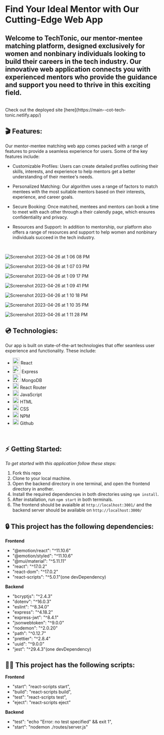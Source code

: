 <h1> Find Your Ideal Mentor with Our Cutting-Edge Web App</h1>
<h2> Welcome to TechTonic, our mentor-mentee matching platform, designed exclusively for women and nonbinary individuals looking to build their careers in the tech industry. Our innovative web application connects you with experienced mentors who provide the guidance and support you need to thrive in this exciting field. </h2>
<br>
Check out the deployed site [here](https://main--cot-tech-tonic.netlify.app/)


<br>

## 🎬 <b>Features:</b>

Our mentor-mentee matching web app comes packed with a range of features to provide a seamless experience for users. Some of the key features include:

- Customizable Profiles: Users can create detailed profiles outlining their skills, interests, and experience to help mentors get a better understanding of their mentee's needs.

- Personalized Matching: Our algorithm uses a range of factors to match mentees with the most suitable mentors based on their interests, experience, and career goals.

- Secure Booking: Once matched, mentees and mentors can book a time to meet with each other through a their calendly page, which ensures confidentiality and privacy.

- Resources and Support: In addition to mentorship, our platform also offers a range of resources and support to help women and nonbinary individuals succeed in the tech industry.

<br>

![Screenshot 2023-04-26 at 1 06 08 PM](https://user-images.githubusercontent.com/98188684/234664609-61c470c8-8da7-46f5-8fa8-26d90315c84d.png)

![Screenshot 2023-04-26 at 1 07 03 PM](https://user-images.githubusercontent.com/98188684/234664775-1de81e5f-fa20-4176-b23f-89b10b8fc698.png)

![Screenshot 2023-04-26 at 1 09 17 PM](https://user-images.githubusercontent.com/98188684/234665246-3e4f3b95-6156-44df-9997-65fd5743e985.png)

![Screenshot 2023-04-26 at 1 09 41 PM](https://user-images.githubusercontent.com/98188684/234665339-5f95f7ef-69a3-45fa-96fa-d1a0c725603c.png)

![Screenshot 2023-04-26 at 1 10 18 PM](https://user-images.githubusercontent.com/98188684/234665461-6a2c051e-ff78-44ab-bae8-4521a538b870.png)

![Screenshot 2023-04-26 at 1 10 35 PM](https://user-images.githubusercontent.com/98188684/234665523-b9b5df98-3554-4e5c-a67e-13870b063b0c.png)

![Screenshot 2023-04-26 at 1 11 28 PM](https://user-images.githubusercontent.com/98188684/234665704-b0a5963c-6051-49c8-ab9b-4fbc43e77925.png)

## 💿 <b>Technologies:</b>

Our app is built on state-of-the-art technologies that offer seamless user experience and functionality. These include:
- <img alt="React" src="https://user-images.githubusercontent.com/25181517/117448085-96eed600-af3e-11eb-9492-83a3a0fcbfb1.png" width="22px"/> React
- <img alt="Express" src="https://user-images.githubusercontent.com/25181517/183576452-167273ef-bc96-48d1-bb36-5ddb57695960.png" width="25px"/> Express
- <img alt="MongoDB" src="https://user-images.githubusercontent.com/98188684/234662738-ed0006cf-11fa-4064-a52f-5ca1efcfe1db.png" width="25px"/> MongoDB
- <img alt="React Router" src="https://user-images.githubusercontent.com/102757890/188328033-172b27de-1636-4629-b997-2eadb33634ad.png" width="20px"/> React Router
- <img alt="javascript" src="https://user-images.githubusercontent.com/25181517/117447155-6a868a00-af3d-11eb-9cfe-245df15c9f3f.png" width="20px"/> JavaScript
- <img alt="HTML" src="https://user-images.githubusercontent.com/25181517/117447535-f00a3a00-af3d-11eb-89bf-45aaf56dbaf1.png" width="20px"/> HTML 
- <img alt="CSS" src="https://user-images.githubusercontent.com/25181517/117447663-0fa16280-af3e-11eb-8677-bcf8e4f8e298.png" width="20px"/> CSS
- <img alt="NPM" src="https://user-images.githubusercontent.com/25181517/121401671-49102800-c959-11eb-9f6f-74d49a5e1774.png" width="20px"/> NPM
- <img alt="Github" src="https://user-images.githubusercontent.com/25181517/117364276-fc4eb280-aebd-11eb-92ba-8a6ef74b7313.png" width="20px"/> Github




<br>

## ⚡️ <b>Getting Started:</b>
*To get started with this application follow these steps:*
1. Fork this repo
2. Clone to your local machine.
3. Open the backend directory in one terminal, and open the frontend directory in another.
4. Install the required dependencies in both directories using `npm install`.
5. After installation, run `npm start` in both terminals. 
6. The frontend should be avaialble at `http://localhost:3001/` and the backend server should be available on `http://localhost:3000/`

## 🔒 <b>This project has the following dependencies:</b>
<b>Frontend</b>
- "@emotion/react": "^11.10.6"
- "@emotion/styled": "^11.10.6"
- "@mui/material": "^5.11.11"
- "react": "^17.0.2"
- "react-dom": "^17.0.2"
- "react-scripts": "^5.0.1"(one devDependency)

<b>Backend</b>
- "bcryptjs": "^2.4.3"
- "dotenv": "^16.0.3"
- "eslint": "^8.34.0"
- "express": "^4.18.2"
- "express-jwt": "^8.4.1"
- "jsonwebtoken": "^9.0.0"
- "nodemon": "^2.0.20"
- "path": "^0.12.7"
- "prettier": "^2.8.4"
- "uuid": "^9.0.0"
- "jest": "^29.4.3"(one devDependency)

## ✍🏼 <b>This project has the following scripts:</b>
<b>Frontend</b>
- "start": "react-scripts start",
- "build": "react-scripts build",
- "test": "react-scripts test",
- "eject": "react-scripts eject"

<b>Backend</b>
- "test": "echo \"Error: no test specified\" && exit 1",
- "start": "nodemon ./routes/server.js"

<br> 


